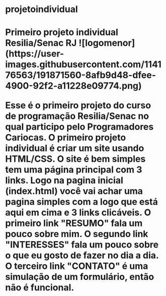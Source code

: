 # projetoindividual
<h1> Primeiro projeto individual Resilia/Senac RJ
![logomenor](https://user-images.githubusercontent.com/114176563/191871560-8afb9d48-dfee-4900-92f2-a11228e09774.png)

<p> Esse é o primeiro projeto do curso de programação Resilia/Senac no qual participo pelo Programadores Cariocas.
O primeiro projeto individual é criar um site usando HTML/CSS.
O site é bem simples tem uma página principal com 3 links. 
Logo na pagina inicial (index.html) você vai achar uma pagina simples com a logo que está aqui em cima e 3 links clicáveis. 
O primeiro link "RESUMO" fala um pouco sobre mim.
O segundo link "INTERESSES" fala um pouco sobre o que eu gosto de fazer no dia a dia. 
O terceiro link "CONTATO" é uma simulação de um formulário, então não é funcional. 
